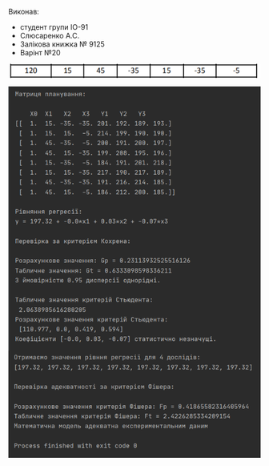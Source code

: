 Виконав:
- студент групи ІО-91
- Слюсаренко А.С.
- Залікова книжка № 9125
- Варінт №20

![variant](/Lab4/variant.png)

![Run](/Lab4/run.png)
